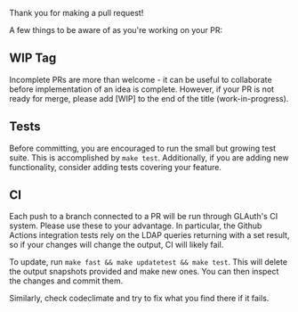 Thank you for making a pull request!

A few things to be aware of as you're working on your PR:

## WIP Tag
Incomplete PRs are more than welcome - it can be useful to collaborate before 
implementation of an idea is complete. However, if your PR is not ready 
for merge, please add [WIP] to the end of the title (work-in-progress).

## Tests
Before committing, you are encouraged to run the small but growing test 
suite. This is accomplished by `make test`. Additionally, if you are adding
new functionality, consider adding tests covering your feature.

## CI
Each push to a branch connected to a PR will be run through GLAuth's CI system. Please use these to your advantage. In
particular, the Github Actions integration tests rely on the LDAP queries returning with a set result, so if your
changes will change the output, CI will likely fail.

To update, run `make fast && make updatetest && make test`. This will delete the output snapshots provided and make new
ones. You can then inspect the changes and commit them.

Similarly, check codeclimate and try to fix what you find there if it fails.
